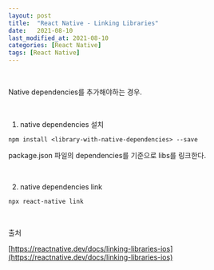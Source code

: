 ```yaml
---
layout: post
title:  "React Native - Linking Libraries"
date:   2021-08-10
last_modified_at: 2021-08-10
categories: [React Native]
tags: [React Native]
---
```


<br/>

Native dependencies를 추가해야하는 경우.

<br/>

1. native dependencies 설치

```shell
npm install <library-with-native-dependencies> --save
```

package.json 파일의 dependencies를 기준으로 libs를 링크한다.

<br/>

2. native dependencies link

```shell
npx react-native link
```

<br/>

출처

[https://reactnative.dev/docs/linking-libraries-ios](https://reactnative.dev/docs/linking-libraries-ios)